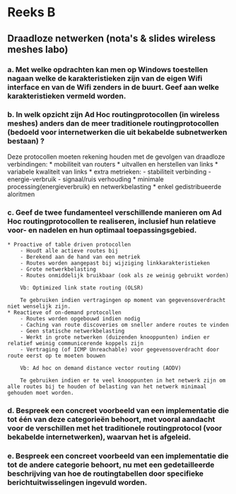 # Reeks B

## Draadloze netwerken (nota's & slides wireless meshes labo)

### a. Met welke opdrachten kan men op Windows toestellen nagaan welke de karakteristieken zijn van de eigen Wifi interface en van de Wifi zenders in de buurt. Geef aan welke karakteristieken vermeld worden.

### b. In welk opzicht zijn Ad Hoc routingprotocollen (in wireless meshes) anders dan de meer traditionele routingprotocollen (bedoeld voor internetwerken die uit bekabelde subnetwerken bestaan) ?
Deze protocollen moeten rekening houden met de gevolgen van draadloze verbindingen:
	* mobiliteit van routers
	* uitvallen en herstellen van links
	* variabele kwaliteit van links
	* extra metrieken:
		- stabiliteit verbinding
		- energie-verbruik
		- signaal/ruis verhouding
	* minimale processing(energieverbruik) en netwerkbelasting
	* enkel gedistribueerde aloritmen

### c. Geef de twee fundamenteel verschillende manieren om Ad Hoc routingprotocollen te realiseren, inclusief hun relatieve voor- en nadelen en hun optimaal toepassingsgebied.
	* Proactive of table driven protocollen
		- Houdt alle actieve routes bij
		- Berekend aan de hand van een metriek
		- Routes worden aangepast bij wijziging linkkarakteristieken
		- Grote netwerkbelasting
		- Routes onmiddelijk bruikbaar (ook als ze weinig gebruikt worden)

		Vb: Optimized link state routing (OLSR)

		Te gebruiken indien vertragingen op moment van gegevensoverdracht niet wenselijk zijn.
	* Reactieve of on-demand protocollen
		- Routes worden opgebouwd indien nodig
		- Caching van route discoveries om sneller andere routes te vinden
		- Geen statische netwerkbelasting
		- Werkt in grote netwerken (duizenden knooppunten) indien er relatief weinig communicerende koppels zijn
		- Vertraging (of ICMP Unreachable) voor gegevensoverdracht door route eerst op te moeten bouwen  

		Vb: Ad hoc on demand distance vector routing (AODV)

		Te gebruiken indien er te veel knooppunten in het netwerk zijn om alle routes bij te houden of belasting van het netwerk minimaal gehouden moet worden.

### d. Bespreek een concreet voorbeeld van een implementatie die tot één van deze categorieën behoort, met vooral aandacht voor de verschillen met het traditionele routingprotocol (voor bekabelde internetwerken), waarvan het is afgeleid.

### e. Bespreek een concreet voorbeeld van een implementatie die tot de andere categorie behoort, nu met een gedetailleerde beschrijving van hoe de routingtabellen door specifieke berichtuitwisselingen ingevuld worden.
